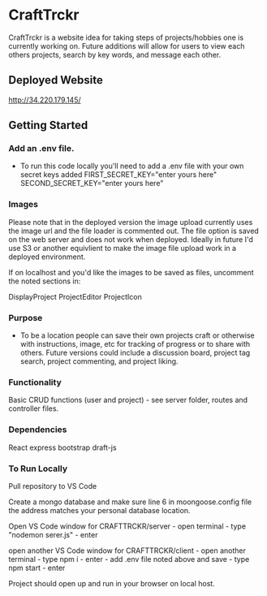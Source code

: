 # CraftTrckr

CraftTrckr is a website idea for taking steps of projects/hobbies one is currently working on. Future additions will allow for users to view each others projects, search by key words, and message each other.

## Deployed Website
http://34.220.179.145/

## Getting Started

### Add an .env file.

* To run this code locally you'll need to add a .env file with your own secret keys added
    FIRST_SECRET_KEY="enter yours here"
    SECOND_SECRET_KEY="enter yours here"

### Images

Please note that in the deployed version the image upload currently uses the image url and the file loader is commented out. The file option is saved on the web server and does not work when deployed. Ideally in future I'd use S3 or another equivlient to make the image file upload work in a deployed environment. 

If on localhost and you'd like the images to be saved as files, uncomment the noted sections in:

DisplayProject
ProjectEditor
ProjectIcon


### Purpose
* To be a location people can save their own projects craft or otherwise with instructions, image, etc for tracking of progress or to share with others. Future versions could include a discussion board, project tag search, project commenting, and project liking. 

### Functionality
Basic CRUD functions (user and project) - see server folder, routes and controller files.

### Dependencies
React
express
bootstrap
draft-js

### To Run Locally

Pull repository to VS Code

Create a mongo database and make sure line 6 in moongoose.config file the address matches your personal database location. 

Open VS Code window for CRAFTTRCKR/server
    - open terminal
    - type "nodemon serer.js" 
    - enter

open another VS Code window for CRAFTTRCKR/client
    - open another terminal
    - type npm i
    - enter
    - add .env file noted above and save
    - type npm start
    - enter

Project should open up and run in your browser on local host. 

